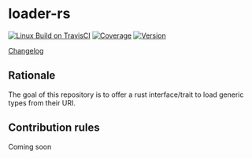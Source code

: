 # loader-rs

[![Linux Build on TravisCI](https://img.shields.io/travis/com/macisamuele/loader-rs/master.svg?logo=travis&label=Linux)](https://travis-ci.com/macisamuele/loader-rs)
[![Coverage](https://img.shields.io/codecov/c/github/macisamuele/loader-rs/master.svg)](https://codecov.io/gh/macisamuele/loader-rs)
[![Version](https://img.shields.io/crates/v/loader-rs.svg)](https://crates.io/crates/loader-rs)

[Changelog](./CHANGELOG.md)

## Rationale

The goal of this repository is to offer a rust interface/trait to load generic types from their URI.

## Contribution rules

Coming soon
